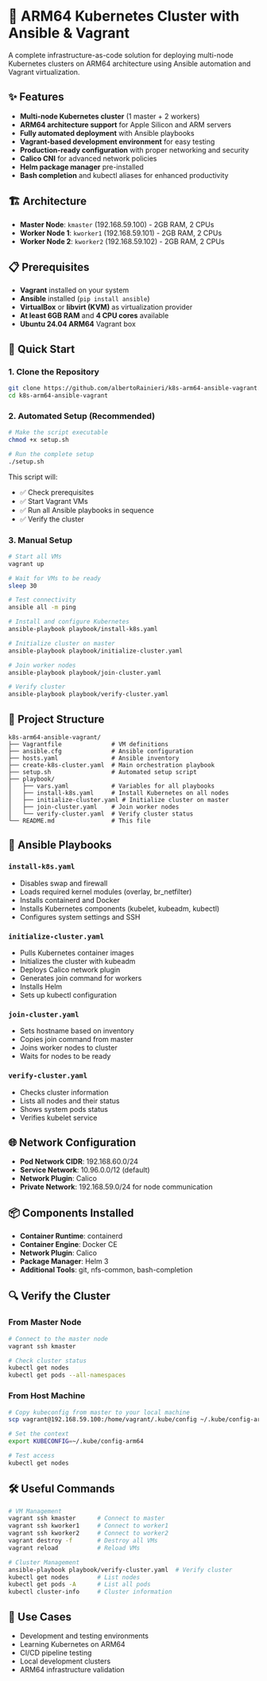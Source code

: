 # 🚀 ARM64 Kubernetes Cluster with Ansible & Vagrant

A complete infrastructure-as-code solution for deploying multi-node Kubernetes clusters on ARM64 architecture using Ansible automation and Vagrant virtualization.

## ✨ Features

- **Multi-node Kubernetes cluster** (1 master + 2 workers)
- **ARM64 architecture support** for Apple Silicon and ARM servers
- **Fully automated deployment** with Ansible playbooks
- **Vagrant-based development environment** for easy testing
- **Production-ready configuration** with proper networking and security
- **Calico CNI** for advanced network policies
- **Helm package manager** pre-installed
- **Bash completion** and kubectl aliases for enhanced productivity

## 🏗️ Architecture

- **Master Node**: `kmaster` (192.168.59.100) - 2GB RAM, 2 CPUs
- **Worker Node 1**: `kworker1` (192.168.59.101) - 2GB RAM, 2 CPUs  
- **Worker Node 2**: `kworker2` (192.168.59.102) - 2GB RAM, 2 CPUs

## 📋 Prerequisites

- **Vagrant** installed on your system
- **Ansible** installed (`pip install ansible`)
- **VirtualBox** or **libvirt (KVM)** as virtualization provider
- **At least 6GB RAM** and **4 CPU cores** available
- **Ubuntu 24.04 ARM64** Vagrant box

## 🚀 Quick Start

### 1. Clone the Repository
```bash
git clone https://github.com/albertoRainieri/k8s-arm64-ansible-vagrant.git
cd k8s-arm64-ansible-vagrant
```

### 2. Automated Setup (Recommended)
```bash
# Make the script executable
chmod +x setup.sh

# Run the complete setup
./setup.sh
```

This script will:
- ✅ Check prerequisites
- ✅ Start Vagrant VMs
- ✅ Run all Ansible playbooks in sequence
- ✅ Verify the cluster

### 3. Manual Setup
```bash
# Start all VMs
vagrant up

# Wait for VMs to be ready
sleep 30

# Test connectivity
ansible all -m ping

# Install and configure Kubernetes
ansible-playbook playbook/install-k8s.yaml

# Initialize cluster on master
ansible-playbook playbook/initialize-cluster.yaml

# Join worker nodes
ansible-playbook playbook/join-cluster.yaml

# Verify cluster
ansible-playbook playbook/verify-cluster.yaml
```

## 📁 Project Structure

```
k8s-arm64-ansible-vagrant/
├── Vagrantfile              # VM definitions
├── ansible.cfg              # Ansible configuration
├── hosts.yaml               # Ansible inventory
├── create-k8s-cluster.yaml  # Main orchestration playbook
├── setup.sh                 # Automated setup script
├── playbook/
│   ├── vars.yaml            # Variables for all playbooks
│   ├── install-k8s.yaml     # Install Kubernetes on all nodes
│   ├── initialize-cluster.yaml # Initialize cluster on master
│   ├── join-cluster.yaml    # Join worker nodes
│   └── verify-cluster.yaml  # Verify cluster status
└── README.md                # This file
```

## 🔧 Ansible Playbooks

### `install-k8s.yaml`
- Disables swap and firewall
- Loads required kernel modules (overlay, br_netfilter)
- Installs containerd and Docker
- Installs Kubernetes components (kubelet, kubeadm, kubectl)
- Configures system settings and SSH

### `initialize-cluster.yaml`
- Pulls Kubernetes container images
- Initializes the cluster with kubeadm
- Deploys Calico network plugin
- Generates join command for workers
- Installs Helm
- Sets up kubectl configuration

### `join-cluster.yaml`
- Sets hostname based on inventory
- Copies join command from master
- Joins worker nodes to cluster
- Waits for nodes to be ready

### `verify-cluster.yaml`
- Checks cluster information
- Lists all nodes and their status
- Shows system pods status
- Verifies kubelet service

## 🌐 Network Configuration

- **Pod Network CIDR**: 192.168.60.0/24
- **Service Network**: 10.96.0.0/12 (default)
- **Network Plugin**: Calico
- **Private Network**: 192.168.59.0/24 for node communication

## 📦 Components Installed

- **Container Runtime**: containerd
- **Container Engine**: Docker CE
- **Network Plugin**: Calico
- **Package Manager**: Helm 3
- **Additional Tools**: git, nfs-common, bash-completion

## 🔍 Verify the Cluster

### From Master Node
```bash
# Connect to the master node
vagrant ssh kmaster

# Check cluster status
kubectl get nodes
kubectl get pods --all-namespaces
```

### From Host Machine
```bash
# Copy kubeconfig from master to your local machine
scp vagrant@192.168.59.100:/home/vagrant/.kube/config ~/.kube/config-arm64

# Set the context
export KUBECONFIG=~/.kube/config-arm64

# Test access
kubectl get nodes
```

## 🛠️ Useful Commands

```bash
# VM Management
vagrant ssh kmaster      # Connect to master
vagrant ssh kworker1     # Connect to worker1
vagrant ssh kworker2     # Connect to worker2
vagrant destroy -f       # Destroy all VMs
vagrant reload           # Reload VMs

# Cluster Management
ansible-playbook playbook/verify-cluster.yaml  # Verify cluster
kubectl get nodes        # List nodes
kubectl get pods -A      # List all pods
kubectl cluster-info     # Cluster information
```

## 🎯 Use Cases

- Development and testing environments
- Learning Kubernetes on ARM64
- CI/CD pipeline testing
- Local development clusters
- ARM64 infrastructure validation